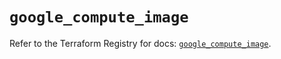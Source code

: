 # `google_compute_image`

Refer to the Terraform Registry for docs: [`google_compute_image`](https://registry.terraform.io/providers/hashicorp/google-beta/6.38.0/docs/resources/google_compute_image).
